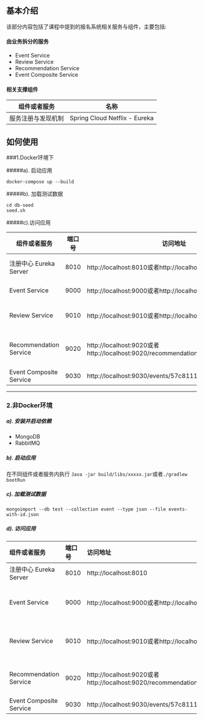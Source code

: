 ## 基本介绍

该部分内容包括了课程中提到的报名系统相关服务与组件，主要包括:

#### 由业务拆分的服务

* Event Service
* Review Service
* Recommendation Service
* Event Composite Service

#### 相关支撑组件

| 组件或者服务    | 名称 |
|-------------|------------|
| 服务注册与发现机制| Spring Cloud Netflix - Eureka | 

## 如何使用


###1.Docker环境下

#####a). 启动应用

```docker-compose up --build```

#####b). 加载测试数据

```
cd db-seed
seed.sh
```

#####c).访问应用

| 组件或者服务    | 端口号    | 访问地址| 描述信息|
|-------------|------------|-------|-------|
|注册中心 Eureka Server|8010|http://localhost:8010或者http://localhost:8010/eureka/apps|可以使用jq过滤期望的内容```curl -s -H "Accept: application/json" http://localhost:8011/eureka/apps | jq '.applications.application[] | {service: .name, id: .instance[].instanceId}'```|
|Event Service|9000|http://localhost:9000或者http://localhost:9000/events|使用浏览器访问EventService首页以及使用Curl访问EventService首页|
|Review Service|9010|http://localhost:9010或者http://localhost:9010/reviews|使用浏览器访问ReviewService首页以及使用Curl访问ReviewService首页|
|Recommendation Service|9020|http://localhost:9020或者http://localhost:9020/recommendations|使用浏览器访问RecommendationService首页以及使用Curl访问RecommendationService|
|Event Composite Service|9030|http://localhost:9030/events/57c811115d6fe2b86380d538|查看Event聚合后的明细|

---

### 2.非Docker环境

##### a). 安装并启动依赖

* MongoDB
* RabbitMQ

##### b). 启动应用

在不同组件或者服务内执行
```Java -jar build/libs/xxxxx.jar```或者```./gradlew bootRun```

##### c). 加载测试数据

```mongoimport --db test --collection event --type json --file events-with-id.json```


##### d). 访问应用

| 组件或者服务    | 端口号         | 访问地址| 描述信息| 
|:------------- |:------------|:-------|:-------|
|注册中心 Eureka Server|8010|http://localhost:8010|查看注册的服务和支撑组件|
|Event Service|9000|http://localhost:9000或者http://localhost:9000/events|使用浏览器访问EventService首页以及使用Curl访问EventService首页|
|Review Service|9010|http://localhost:9010或者http://localhost:9010/reviews|使用浏览器访问ReviewService首页以及使用Curl访问ReviewService首页|
|Recommendation Service|9020|http://localhost:9020或者http://localhost:9020/recommendations|使用浏览器访问RecommendationService首页以及使用Curl访问RecommendationService|
|Event Composite Service|9030|http://localhost:9030/events/57c811115d6fe2b86380d538|查看Event聚合后的明细|
